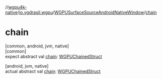 //[wgpu4k-native](../../../index.md)/[io.ygdrasil.wgpu](../index.md)/[WGPUSurfaceSourceAndroidNativeWindow](index.md)/[chain](chain.md)

# chain

[common, android, jvm, native]\
[common]\
expect abstract val [chain](chain.md): [WGPUChainedStruct](../-w-g-p-u-chained-struct/index.md)

[android, jvm, native]\
actual abstract val [chain](chain.md): [WGPUChainedStruct](../-w-g-p-u-chained-struct/index.md)